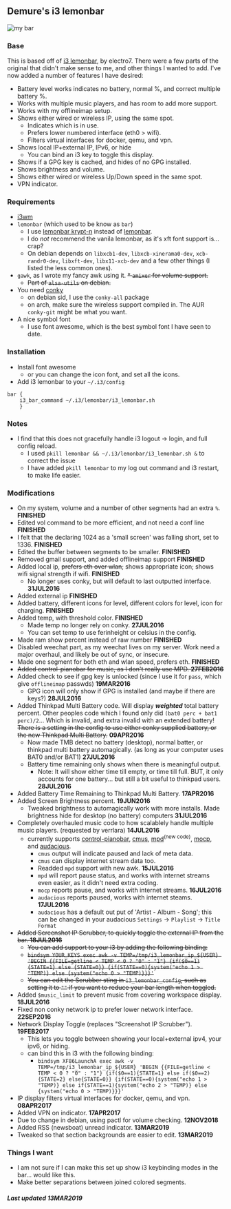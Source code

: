 ## Demure's i3 lemonbar ##

![my bar][pic0]

### Base ###
This is based off of [i3 lemonbar], by electro7.
There were a few parts of the original that didn't make sense to me, and other things I wanted to add.
I've now added a number of features I have desired:

* Battery level works indicates no battery, normal %, and correct multiple battery %.
* Works with multiple music players, and has room to add more support.
* Works with my offlineimap setup.
* Shows either wired or wireless IP, using the same spot.
  * Indicates which is in use.
  * Prefers lower numbered interface (eth0 > wifi).
  * Filters virtual interfaces for docker, qemu, and vpn.
* Shows local IP+external IP, IPv6, or hide
  * You can bind an i3 key to toggle this display.
* Shows if a GPG key is cached, and hides of no GPG installed.
* Shows brightness and volume.
* Shows either wired or wireless Up/Down speed in the same spot.
* VPN indicator.


### Requirements ###
* [i3wm]
* `lemonbar` (which used to be know as `bar`)
  * I use [lemonbar krypt-n] instead of [lemonbar].
   * I do *not* recommend the vanila lemonbar, as it's xft font support is... crap?
   * On debian depends on `libxcb1-dev`, `libxcb-xinerama0-dev`, `xcb-randr0-dev`, `libxft-dev`, `libx11-xcb-dev` and a few other things (I listed the less common ones).
* `gawk`, as I wrote my fancy awk using it.
<strike>* `amixer` for volume support.
  * Part of `alsa-utils` on debian.</strike>
* You need [conky]
  * on debian sid, I use the `conky-all` package
  * on arch, make sure the wireless support compiled in. The AUR `conky-git` might be what you want.
* A nice symbol font
  * I use font awesome, which is the best symbol font I have seen to date.


### Installation ###
* Install font awesome
  * or you can change the icon font, and set all the icons.
* Add i3 lemonbar to your `~/.i3/config`

```
bar {
    i3_bar_command ~/.i3/lemonbar/i3_lemonbar.sh
    }
```


### **Notes** ###
* I find that this does not gracefully handle i3 logout -> login, and full config reload.
  * I used `pkill lemonbar && ~/.i3/lemonbar/i3_lemonbar.sh &` to correct the issue
  * I have added `pkill lemonbar` to my log out command and i3 restart, to make life easier.


### **Modifications** ###
* On my system, volume and a number of other segments had an extra `%`. **FINISHED**
* Edited vol command to be more efficient, and not need a conf line **FINISHED**
* I felt that the declaring 1024 as a 'small screen' was falling short, set to 1336. **FINISHED**
* Edited the buffer between segments to be smaller. **FINISHED**
* Removed gmail support, and added offlineimap support **FINISHED**
* Added local ip, <strike>prefers eth over wlan</strike>; shows appropriate icon; shows wifi signal strength if wifi. **FINISHED**
  * No longer uses conky, but will default to last outputted interface. **31JUL2016**
* Added external ip **FINISHED**
* Added battery, different icons for level, different colors for level, icon for charging. **FINISHED**
* Added temp, with threshold color. **FINISHED**
  * Made temp no longer rely on conky. **27JUL2016**
  * You can set temp to use ferinheight or celsius in the config.
* Made ram show percent instead of raw number **FINISHED**
* Disabled weechat part, as my weechat lives on my server. Work need a major overhaul, and likely be out of sync, or insecure.
* Made one segment for both eth and wlan speed, prefers eth. **FINISHED**
* <strike>Added control-pianobar for music, as I don't really use MPD. **27FEB2016**</strike>
* Added check to see if gpg key is unlocked (since I use it for `pass`, which give `offlineimap` passwds) **19MAR2016**
  * GPG icon will only show if GPG is installed (and maybe if there are keys?) **28JUL2016**
* Added Thinkpad Multi Battery code. Will display ***weighted*** total battery percent. Other peoples code which I found only did `(bat0 perc + bat1 perc)/2`... Which is invalid, and extra invalid with an extended battery! <strike>There is a setting in the config to use either conky supplied battery, or the new Thinkpad Multi Battery.</strike> **09APR2016**
  * Now made TMB detect no battery (desktop), normal batter, or thinkpad multi battery automagically. (as long as your computer uses BAT0 and/or BAT1) **27JUL2016**
  * Battery time remaining only shows when there is meaningful output.
    * Note: It will show either time till empty, or time till full. BUT, it only accounts for one battery... but still a bit useful to thinkpad users. **28JUL2016**
* Added Battery Time Remaining to Thinkpad Multi Battery. **17APR2016**
* Added Screen Brightness percent. **19JUN2016**
  * Tweaked brightness to automagically work with more installs. Made brightness hide for desktop (no battery) computers **31JUL2016**
* Completely overhauled music code to how scalablely handle multiple music players. (requested by verrlara) **14JUL2016**
  * currently supports [control-pianobar], [cmus], [mpd]<sup>(new code)</sup>, [mocp], and [audacious].
    * `cmus` output will indicate paused and lack of meta data.
    * `cmus` can display internet stream data too.
    * Readded `mpd` support with new awk. **15JUL2016**
    * `mpd` will report pause status, and works with internet streams even easier, as it didn't need extra coding.
    * `mocp` reports pause, and works with internet streams. **16JUL2016**
    * `audacious` reports paused, works with internet steams. **17JUL2016**
    * `audacious` has a default out put of 'Artist - Album - Song'; this can be changed in your audacious `Settings` -> `Playlist` -> `Title Format`
* <strike>Added Screenshot IP Scrubber, to quickly toggle the external IP from the bar. **18JUL2016**
  * You can add support to your i3 by adding the following binding:
  * `bindsym YOUR_KEYS exec awk -v TEMP=/tmp/i3_lemonbar_ip_${USER} 'BEGIN {{FILE=getline < TEMP < 0 ? "0" : "1"} {if($0==1){STATE=1} else {STATE=0}} {if(STATE==0){system("echo 1 > "TEMP)} else {system("echo 0 > "TEMP)}}}'`
  * You can edit the Scrubber sting in `i3_lemonbar_config`, such as setting it to `""` if you want to reduce your bar length when toggled.</strike>
* Added `$music_limit` to prevent music from covering workspace display. **18JUL2016**
* Fixed non conky network ip to prefer lower network interface. **22SEP2016**
* Network Display Toggle (replaces "Screenshot IP Scrubber"). **19FEB2017**
  * This lets you toggle between showing your local+external ipv4, your ipv6, or hiding.
  * can bind this in i3 with the following binding:
    * `bindsym XF86LaunchA exec awk -v TEMP=/tmp/i3_lemonbar_ip_${USER} 'BEGIN {{FILE=getline < TEMP < 0 ? "0" : "1"} {if($0==1){STATE=1} else if($0==2){STATE=2} else{STATE=0}} {if(STATE==0){system("echo 1 > "TEMP)} else if(STATE==1){system("echo 2 > "TEMP)} else {system("echo 0 > "TEMP)}}}'`
* IP display filters virtual interfaces for docker, qemu, and vpn. **08APR2017**
* Added VPN on indicator. **17APR2017**
* Due to change in debian, using pactl for volume checking. **12NOV2018**
* Added RSS (newsboat) unread indicator. **13MAR2019**
* Tweaked so that section backgrounds are easier to edit. **13MAR2019**


### **Things I want** ###
* I am not sure if I can make this set up show i3 keybinding modes in the bar... would like this.
* Make better separations between joined colored segments.


##### **Last updated 13MAR2019** #####

[i3 lemonbar]: https://github.com/electro7/dotfiles/tree/master/.i3/lemonbar
[lemonbar krypt-n]: https://github.com/krypt-n/bar
[lemonbar]: https://github.com/LemonBoy/bar
[i3wm]: https://i3wm.org
[conky]: https://github.com/brndnmtthws/conky
[pic]: https://notabug.org/demure/dotfiles/src/master/i3/lemonbar/demure_i3_lemonbar_mod.png
[pic0]: https://notabug.org/demure/dotfiles/raw/master/i3/lemonbar/demure_i3_lemonbar_mod.png
[control-pianobar]: https://malabarba.github.io/control-pianobar/
[cmus]: https://cmus.github.io/
[mpd]: https://www.musicpd.org/
[mocp]: https://moc.daper.net/
[audacious]: http://audacious-media-player.org/
